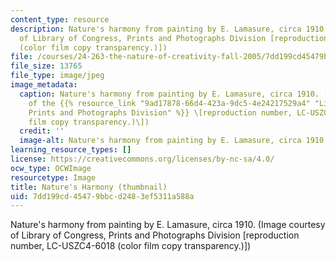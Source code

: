 ```yaml
---
content_type: resource
description: Nature's harmony from painting by E. Lamasure, circa 1910. (Image courtesy
  of Library of Congress, Prints and Photographs Division [reproduction number, LC-USZC4-6018
  (color film copy transparency.)])
file: /courses/24-263-the-nature-of-creativity-fall-2005/7dd199cd45479bbcd2483ef5311a588a_24-263f05-th.jpg
file_size: 13765
file_type: image/jpeg
image_metadata:
  caption: Nature's harmony from painting by E. Lamasure, circa 1910. (Image courtesy
    of the {{% resource_link "9ad17878-66d4-423a-9dc5-4e24217529a4" "Library of Congress,
    Prints and Photographs Division" %}} \[reproduction number, LC-USZC4-6018 (color
    film copy transparency.)\])
  credit: ''
  image-alt: Nature's harmony from painting by E. Lamasure, circa 1910.
learning_resource_types: []
license: https://creativecommons.org/licenses/by-nc-sa/4.0/
ocw_type: OCWImage
resourcetype: Image
title: Nature's Harmony (thumbnail)
uid: 7dd199cd-4547-9bbc-d248-3ef5311a588a
---
```

Nature's harmony from painting by E. Lamasure, circa 1910. (Image courtesy of Library of Congress, Prints and Photographs Division [reproduction number, LC-USZC4-6018 (color film copy transparency.)])